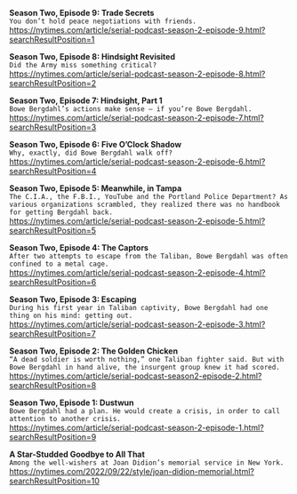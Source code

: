 **Season Two, Episode 9: Trade Secrets**\
`You don’t hold peace negotiations with friends.`\
https://nytimes.com/article/serial-podcast-season-2-episode-9.html?searchResultPosition=1

**Season Two, Episode 8: Hindsight Revisited**\
`Did the Army miss something critical?`\
https://nytimes.com/article/serial-podcast-season-2-episode-8.html?searchResultPosition=2

**Season Two, Episode 7: Hindsight, Part 1**\
`Bowe Bergdahl’s actions make sense — if you’re Bowe Bergdahl.`\
https://nytimes.com/article/serial-podcast-season-2-episode-7.html?searchResultPosition=3

**Season Two, Episode 6: Five O’Clock Shadow**\
`Why, exactly, did Bowe Bergdahl walk off?`\
https://nytimes.com/article/serial-podcast-season-2-episode-6.html?searchResultPosition=4

**Season Two, Episode 5: Meanwhile, in Tampa**\
`The C.I.A., the F.B.I., YouTube and the Portland Police Department? As various organizations scrambled, they realized there was no handbook for getting Bergdahl back.`\
https://nytimes.com/article/serial-podcast-season-2-episode-5.html?searchResultPosition=5

**Season Two, Episode 4: The Captors**\
`After two attempts to escape from the Taliban, Bowe Bergdahl was often confined to a metal cage.`\
https://nytimes.com/article/serial-podcast-season-2-episode-4.html?searchResultPosition=6

**Season Two, Episode 3: Escaping**\
`During his first year in Taliban captivity, Bowe Bergdahl had one thing on his mind: getting out.`\
https://nytimes.com/article/serial-podcast-season-2-episode-3.html?searchResultPosition=7

**Season Two, Episode 2: The Golden Chicken**\
`“A dead soldier is worth nothing,” one Taliban fighter said. But with Bowe Bergdahl in hand alive, the insurgent group knew it had scored.`\
https://nytimes.com/article/serial-podcast-season2-episode-2.html?searchResultPosition=8

**Season Two, Episode 1: Dustwun**\
`Bowe Bergdahl had a plan. He would create a crisis, in order to call attention to another crisis.`\
https://nytimes.com/article/serial-podcast-season-2-episode-1.html?searchResultPosition=9

**A Star-Studded Goodbye to All That**\
`Among the well-wishers at Joan Didion’s memorial service in New York.`\
https://nytimes.com/2022/09/22/style/joan-didion-memorial.html?searchResultPosition=10

